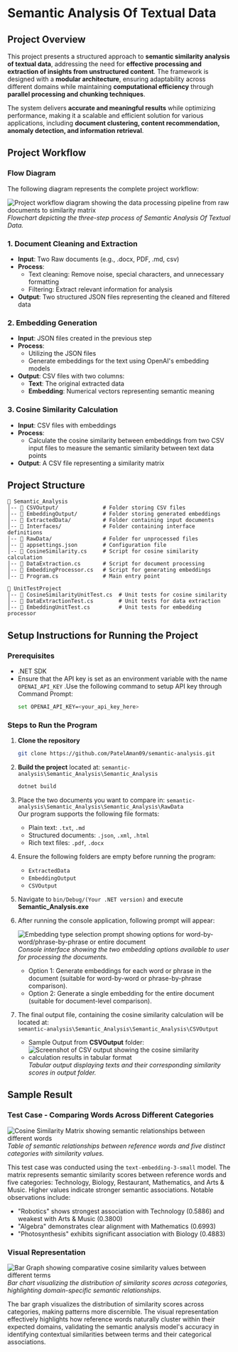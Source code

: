 # **Semantic Analysis Of Textual Data**

## **Project Overview**

This project presents a structured approach to **semantic similarity analysis of textual data**, addressing the need for **effective processing and extraction of insights from unstructured content**. The framework is designed with a **modular architecture**, ensuring adaptability across different domains while maintaining **computational efficiency** through **parallel processing and chunking techniques**.

The system delivers **accurate and meaningful results** while optimizing performance, making it a scalable and efficient solution for various applications, including **document clustering, content recommendation, anomaly detection, and information retrieval**.

## **Project Workflow**

### **Flow Diagram**

The following diagram represents the complete project workflow:

![Project workflow diagram showing the data processing pipeline from raw documents to similarity matrix](https://github.com/user-attachments/assets/102154c6-b450-4dfc-8d37-3c366956ff0a)<br>
*Flowchart depicting the three-step process of Semantic Analysis Of Textual Data.*

### 1. **Document Cleaning and Extraction**

- **Input**: Two Raw documents (e.g., .docx, PDF, .md, csv)
- **Process**:
  - Text cleaning: Remove noise, special characters, and unnecessary formatting
  - Filtering: Extract relevant information for analysis
- **Output**: Two structured JSON files representing the cleaned and filtered data

### 2. **Embedding Generation**

- **Input**: JSON files created in the previous step
- **Process**:
  - Utilizing the JSON files
  - Generate embeddings for the text using OpenAI's embedding models
- **Output**: CSV files with two columns:
  - **Text**: The original extracted data
  - **Embedding**: Numerical vectors representing semantic meaning

### 3. **Cosine Similarity Calculation**

- **Input**: CSV files with embeddings
- **Process**:
  - Calculate the cosine similarity between embeddings from two CSV input files to measure the semantic similarity between text data points
- **Output**: A CSV file representing a similarity matrix

## **Project Structure**

```
📂 Semantic_Analysis
│-- 📂 CSVOutput/              # Folder storing CSV files
│-- 📂 EmbeddingOutput/        # Folder storing generated embeddings
│-- 📂 ExtractedData/          # Folder containing input documents
│-- 📂 Interfaces/             # Folder containing interface definitions
│-- 📂 RawData/                # Folder for unprocessed files
│-- 📜 appsettings.json        # Configuration file
│-- 📜 CosineSimilarity.cs     # Script for cosine similarity calculation
│-- 📜 DataExtraction.cs       # Script for document processing
│-- 📜 EmbeddingProcessor.cs   # Script for generating embeddings
│-- 📜 Program.cs              # Main entry point

📂 UnitTestProject
│-- 📜 CosineSimilarityUnitTest.cs  # Unit tests for cosine similarity
│-- 📜 DataExtractionTest.cs        # Unit tests for data extraction
│-- 📜 EmbeddingUnitTest.cs         # Unit tests for embedding processor
```

## **Setup Instructions for Running the Project**

### **Prerequisites**

- .NET SDK
- Ensure that the API key is set as an environment variable with the name `OPENAI_API_KEY`
  .Use the following command to setup API key through Command Prompt:
   ```sh
   set OPENAI_API_KEY=<your_api_key_here>
   ``` 
  
  
### Steps to Run the Program  

1. **Clone the repository**
   ```sh
   git clone https://github.com/PatelAman09/semantic-analysis.git
   ```    
2. **Build the project** located at: `semantic-analysis\Semantic_Analysis\Semantic_Analysis`  
   ```sh
   dotnet build
   ```
3. Place the two documents you want to compare in: `semantic-analysis\Semantic_Analysis\Semantic_Analysis\RawData`<br>
   Our program supports the following file formats:
   - Plain text: `.txt`, `.md`
   - Structured documents: `.json`, `.xml`, `.html`
   - Rich text files: `.pdf`, `.docx`


4. Ensure the following folders are empty before running the program:
   - `ExtractedData`
   - `EmbeddingOutput`
   - `CSVOutput`
5. Navigate to `bin/Debug/(Your .NET version)` and execute **Semantic_Analysis.exe**
6. After running the console application, following prompt will appear:

   ![Embedding type selection prompt showing options for word-by-word/phrase-by-phrase or entire document](https://github.com/user-attachments/assets/3bf89047-4d42-432e-b042-3830c69a6272)<br>
   *Console interface showing the two embedding options available to user for processing the documents.*<br>
   - Option 1: Generate embeddings for each word or phrase in the document (suitable for word-by-word or phrase-by-phrase comparison).<br>
   - Option 2: Generate a single embedding for the entire document (suitable for document-level comparison).

8. The final output file, containing the cosine similarity calculation will be located at:<br>`semantic-analysis\Semantic_Analysis\Semantic_Analysis\CSVOutput`
   - Sample Output from **CSVOutput** folder:
   - ![Screenshot of CSV output showing the cosine similarity calculation results in tabular format](https://github.com/user-attachments/assets/f402eba7-ffa6-437a-9f14-78168fe6e0f7)<br>
*Tabular output displaying texts and their corresponding similarity scores in output folder.*

## **Sample Result**

### **Test Case - Comparing Words Across Different Categories**

![Cosine Similarity Matrix showing semantic relationships between different words](https://github.com/user-attachments/assets/0b3c8cc6-3396-4315-99b5-d46edd15b4d9)<br>
*Table of semantic relationships between reference words and five distinct categories with similarity values.*

This test case was conducted using the `text-embedding-3-small` model. The matrix represents semantic similarity scores between reference words and five categories: Technology, Biology, Restaurant, Mathematics, and Arts & Music. Higher values indicate stronger semantic associations. Notable observations include:

- "Robotics" shows strongest association with Technology (0.5886) and weakest with Arts & Music (0.3800)
- "Algebra" demonstrates clear alignment with Mathematics (0.6993)
- "Photosynthesis" exhibits significant association with Biology (0.4883)

### **Visual Representation**

![Bar Graph showing comparative cosine similarity values between different terms](https://github.com/user-attachments/assets/9eb99daf-f311-498a-bcfa-8d2d61ec2c33)<br>
*Bar chart visualizing the distribution of similarity scores across categories, highlighting domain-specific semantic relationships.*

The bar graph visualizes the distribution of similarity scores across categories, making patterns more discernible. The visual representation effectively highlights how reference words naturally cluster within their expected domains, validating the semantic analysis model's accuracy in identifying contextual similarities between terms and their categorical associations.
